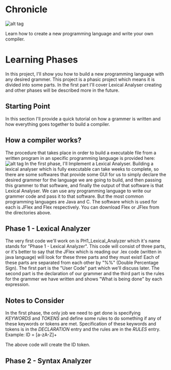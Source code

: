 # Chronicle
![alt tag](http://uupload.ir/files/xx1k_chronicle_project.png)

Learn how to create a new programming language and write your own compiler.

# Learning Phases
In this project, I'll show you how to build a new programming language with any desired grammer. This project is a phasic project which means it is divided into some parts. In the first part I'll cover Lexical Analyser creating and other phases will be described more in the future.

## Starting Point
In this section I'll provide a quick tutorial on how a grammer is written and how everything goes together to build a compiler.

## How a compiler works?
The procedure that takes place in order to build a executable file from a written program in an specific programming language is provided here:
![alt tag](http://uupload.ir/files/8oi6_target.png)
In the first phase, I'll Implement a Lexical Analyser. Building a lexical analyser which is fully executable can take weeks to complete, so there are some softwares that provide some GUI for us to simply declare the desired grammer for the language we are going to build, and then passing this grammer to that software, and finally the output of that software is that Lexical Analyser. 
We can use any programming language to write our grammer code and pass it to that software. But the most common programming languages are Java and C. The software which is used for each is JFlex and Flex respectively. You can download Flex or JFlex from the directories above.

## Phase 1 - Lexical Analyzer
The very first code we'll work on is PH1_Lexical_Analyzer which it's name stands for "Phase 1 - Lexical Analyzer". This code will consist of three parts, or it's better to say that the JFlex which is reading our .lex code (written in java language) will look for these three parts and they must exist! Each of these parts are separated from each other by "%%" (Double Percentage Sign). The first part is the "User Code" part which we'll discuss later. The second part is the declaration of our grammer and the third part is the rules for the grammer we have written and shows "What is being done" by each expression.

## Notes to Consider
In the first phase, the only job we need to get done is specifying *KEYWORDS* and *TOKENS* and define some rules to do something if any of these keywords or tokens are met. Specification of these keywords and tokens is in the *DECLARATION* entry and the rules are in the *RULES* entry.
Example:
		ID = [a-zA-Z]+
		
The above code will create the ID token.

## Phase 2 - Syntax Analyzer
